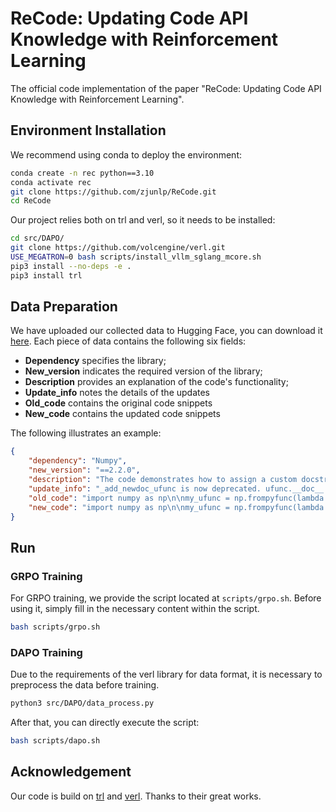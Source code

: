# ReCode: Updating Code API Knowledge with Reinforcement Learning

The official code implementation of the paper "ReCode: Updating Code API Knowledge with Reinforcement Learning".

## Environment Installation

We recommend using conda to deploy the environment:

```bash
conda create -n rec python==3.10
conda activate rec
git clone https://github.com/zjunlp/ReCode.git
cd ReCode
```

Our project relies both on trl and verl, so it needs to be installed:

```bash
cd src/DAPO/
git clone https://github.com/volcengine/verl.git
USE_MEGATRON=0 bash scripts/install_vllm_sglang_mcore.sh
pip3 install --no-deps -e .
pip3 install trl
```

## Data Preparation

We have uploaded our collected data to Hugging Face, you can download it [here](). Each piece of data contains the following six fields:

- **Dependency** specifies the library;
- **New_version** indicates the required version of the library;
- **Description** provides an explanation of the code's functionality;
- **Update_info** notes the details of the updates 
- **Old_code** contains the original code snippets
- **New_code** contains the updated code snippets

The following illustrates an example:

```json
{
    "dependency": "Numpy", 
    "new_version": "==2.2.0", 
    "description": "The code demonstrates how to assign a custom docstring to a NumPy ufunc to enhance its documentation and improve code readability.", 
    "update_info": "_add_newdoc_ufunc is now deprecated. ufunc.__doc__ = newdoc should be used instead.", 
    "old_code": "import numpy as np\n\nmy_ufunc = np.frompyfunc(lambda x: x**2, 1, 1)\n\nnp._add_newdoc_ufunc(my_ufunc, \"This is a custom ufunc that squares the input.\")", 
    "new_code": "import numpy as np\n\nmy_ufunc = np.frompyfunc(lambda x: x**2, 1, 1)\n\nmy_ufunc.__doc__ = \"This is a custom ufunc that squares the input.\""
}
```

## Run

### GRPO Training

For GRPO training, we provide the script located at `scripts/grpo.sh`. Before using it, simply fill in the necessary content within the script.

```bash
bash scripts/grpo.sh
```

### DAPO Training

Due to the requirements of the verl library for data format, it is necessary to preprocess the data before training.

```bash
python3 src/DAPO/data_process.py
```

After that, you can directly execute the script:

```bash
bash scripts/dapo.sh
```

## Acknowledgement

Our code is build on [trl](https://github.com/huggingface/trl) and [verl](https://github.com/volcengine/verl). Thanks to their great works.
